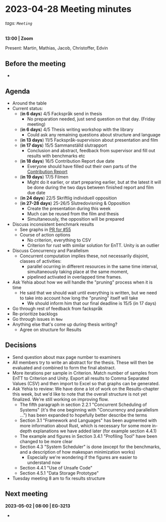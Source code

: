 # 2023-04-28 Meeting minutes
###### tags: `Meeting`
**13:00 | Zoom**

Present: Martin, Mathias, Jacob, Christoffer, Edvin

## Before the meeting
* 

## Agenda
* Around the table
* Current status:
  * (**in 6 days**) 4/5 Fackspråk send in thesis
    * No preparation needed, just send question on that day. (Friday meeting)
  * (**in 6 days**) 4/5 Thesis writing workshop with the library
    * Could ask any remaining questions about structure and language
  * (**in 13 days**) 11/5 Fackspråk-supervision about presentation and film
  * (**in 17 days**) 15/5 Sammanställd slutrapport
    * Conclusion and abstract, feedback from supervisor and fill out results with benchmarks etc
  * (**in 18 days**) 16/5 Contribution Report due date
    * Everyone should have filled out their own parts of the [Contribution Report](/L4RI0rM1STaejiVBN2n4CA)
  * (**in 19 days**) 17/5 Filmen
    * Might do it earlier, or start preparing earlier, but at the latest it will be done during the two days between finished report and film due date
  * (**in 24 days**) 22/5 Skriftlig individuell opposition
  * (**in 27-28 days**) 25-26/5 Slutredovisning & Opposition
    * Create the presentation during this week
    * Much can be reused from the film and thesis
    * Simultaneously, the opposition will be prepared
* Discuss inconsistent benchmark results
  * See graphs in [PR for #55](https://github.com/martinjonsson01/recs/pull/115#issuecomment-1526581671)
  * Course of action options
      * No criterion, everything to CSV
      * Criterion for rust with similar solution for EnTT. Unity is an outlier
* Discuss Concurrency and Parallelism
    * Concurrent computation implies these, not necessarily disjoint, classes of activities:
        * parallel ocurring in different resources in the same time interval, simultaneously taking place at the same moment,
        * pipelined activated in overlapped time frames.
* Ask Yehia about how we will handle the "pruning" process when it is time
  * He said that we should wait until everything is written, but we need to take into account how long the "pruning" itself will take
    * We should inform him that our final deadline is 15/5 (in 17 days)
* Go through rest of feedback from fackspråk
* Re-prioritize backlogs
* Go through issues in `New`
* Anything else that's come up during thesis writing?
  * Agree on structure for Results

## Decisions
* Send question about max page number to examiners
* All members try to write an abstract for the thesis. These will then be evaluated and combined to form the final abstract.
* More iterations per sample in Criterion. Match number of samples from EnTT to Criterion and Unity. Export all results to Comma Separated Values (CSV) and then import to Excel so that graphs can be generated. 
* Ask Yehia to review:
  We have done a lot of work on the Results-chapter this week, but we'd like to note that the overall structure is not yet finalized. We're still working on improving flow.
  * The fifth paragraph in section 2.2.1 "Concurrent Scheduling of Systems" (it's the one beginning with "Concurrency and parallelism ...") has been expanded to hopefully better describe the terms
  * Section 3.1 "Framework and Languages" has been augmented with more information about Rust, which is necessary for some more in-depth explanations we have added later (for example section 4.4.1)
  * The example and figures in Section 3.4.1 "Profiling Tool" have been changed to be more clear
  * Section 4.3 "System Scheduler" is done (except for the benchmarks, and a description of how makespan minimization works)
    * Especially we're wondering if the figures are easier to understand now
  * Section 4.4.1 "Use of Unsafe Code"
  * Section 4.5.1 "Data Storage Prototype"
* Tuesday meeting 8 am to fix results structure

## Next meeting

**2023-05-02 | 08:00 | EG-3213**

* 